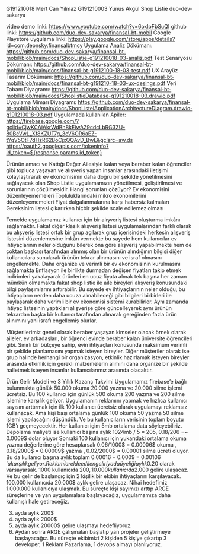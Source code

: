 
G191210018 Mert Can Yılmaz
G191210003 Yunus Akgül
Shop Listie
duo-dev-sakarya

video demo linki: https://www.youtube.com/watch?v=6oxlpFbSuQI
github linki: https://github.com/duo-dev-sakarya/finansal-bt-mobil
Google Playstore uygulama linki: https://play.google.com/store/apps/details?id=com.deonsky.finansalbtmcy
Uygulama Analiz Dökümanı: https://github.com/duo-dev-sakarya/finansal-bt-mobil/blob/main/docs/ShopListie-g191210018-03-analiz.pdf
Test Senaryosu Dökümanı: https://github.com/duo-dev-sakarya/finansal-bt-mobil/blob/main/docs/finansal-bt-g1912100-18-03-test.pdf
UX Arayüz Tasarım Dökümanı: https://github.com/duo-dev-sakarya/finansal-bt-mobil/blob/main/docs/finansal-bt-g191210-18-03-ux-desings.pdf
Veri Tabanı Diyagramı: https://github.com/duo-dev-sakarya/finansal-bt-mobil/blob/main/docs/ShoplistieDatabase-g191210018-03.drawio.pdf
Uygulama Mimarı Diyagramı: https://github.com/duo-dev-sakarya/finansal-bt-mobil/blob/main/docs/ShopListeiApplicationArchitectureDiagram.drawio-g191210018-03.pdf
Uygulamada kullanılan Apiler: https://firebase.google.com/?gclid=CjwKCAiAkrWdBhBkEiwAZ9cdcLbRG3ZU-80BcVwL_Xf8KZUT7g_3cV6OR6aEZ-tYqV5OtF7dHzR62BoCjxQQAvD_BwE&gclsrc=aw.ds
https://oauth2.googleapis.com/tokeninfo?id_token=${response.params.id_token}

Ürünün amacı ve Kattığı Değer
Ailesiyle kalan veya beraber kalan öğrenciler gibi topluca yaşayan ve alışveriş yapan insanlar arasındaki iletişimi kolaylaştırarak ev ekonomisinin daha doğru bir şekilde yönetilmesini sağlayacak olan Shop Listie uygulamamızın yönetilmesi, geliştirilmesi ve sorunlarının çözülmesidir.
Hangi sorunları çözüyor?
Ev ekonomisini düzenleyememeleri 
Topluluklarındaki mikro ekonomilerini düzenleyememeleri
Fiyat dalgalanmalarına karşı habersiz kalmaları 
Gereksinim listesi çıkarırken hiçbir şekilde scale edilemez olması

  Temelde uygulamamız kullanıcı için bir alışveriş listesi oluşturma imkânı sağlamaktır. Fakat diğer klasik alışveriş listesi uygulamalarından farklı olarak bu alışveriş listesi ortak bir grup açılarak grup içerisindeki herkesin alışveriş listesini düzenlemesine imkân vermekte bu sayede hem kullanıcılar ev ihtiyaçlarının neler olduğunu bilerek ona göre alışveriş yapabilmekte hem de çoktan başkası tarafından alınmış olan bir ürünün alındığının bilgisi diğer kullanıcılara sunularak ürünün tekrar alınmasını ve israf olmasını engellemekte. Daha organize ve verimli bir ev ekonomisinin kurulmasını sağlamakta 
Enflasyon ile birlikte durmadan değişen fiyatları takip etmek indirimleri yakalayarak ürünleri en ucuz fiyata almak tek başına her zaman mümkün olmamakta fakat shop listie ile aile bireyleri alışveriş konusundaki bilgi paylaşımlarını arttırabilir. Bu sayede ev ihtiyaçlarının neler olduğu, bu ihtiyaçların nerden daha ucuza alınabileceği gibi bilgileri birbirleri ile paylaşarak daha verimli bir ev ekonomisi sistemi kurabilirler. Aynı zamanda ihtiyaç listesinin yaptıkları alışverişe göre güncelleyerek aynı ürünün tekrardan başka bir kullanıcı tarafından alınarak gereğinden fazla ürün alınımını yani israfı engellemiş olurlar.

Müşterilerimiz genel olarak beraber yaşayan kimseler olacak örnek olarak aileler, ev arkadaşları, bir öğrenci evinde beraber kalan üniversite öğrencileri gibi. Sınırlı bir bütçeye sahip, evin ihtiyaçları konusunda maksimum verimli bir şekilde planlamasını yapmak isteyen bireyler. Diğer müşteriler olarak ise grup halinde herhangi bir organizasyon, etkinlik hazırlamak isteyen bireyler arasında etkinlik için gerekli malzemelerin alımını daha organize bir şekilde halletmek isteyen insanlar kullanıcılarımız arasında olacaktır.


Ürün Gelir Modeli ve 3 Yıllık Kazanç Takvimi
Uygulamamız firebase’e bağlı bulunmakta günlük 50.000 okuma 20.000 yazma ve 20.000 silme işlemi ücretsiz. Bu 100 kullanıcı için günlük 500 okuma 200 yazma ve 200 silme işlemine karşılık geliyor. Uygulamanın reklamını yapmak ve hızlıca kullanıcı sayısını arttırmak için ilk 100 kullanıcı ücretsiz olarak uygulamayı reklamsız kullanacak. Ama kişi başı ortalama günlük 100 okuma 50 yazma 50 silme işlemi yapılacağını düşündük. Ve bu kullanıcıların verisinin toplam boyutu 1GB’ı geçmeyecektir. Her kullanıcı içim 5mb ortalama data söyleyebiliriz. Depolama maliyeti ise kullanıcı başına aylık 1024mb / 5 = 205, 0.18/206 =~ 0.0009$ dolar oluyor
Sonraki 100 kullanıcı için yukarıdaki ortalama okuma yazma değerlerine göre hesaplarsak
0.06/1000$ = 0.00006$  okuma  ,  0.18/2000$ = 0.00009$ yazma , 0.02/2000$ = 0.00001 silme ücreti oluyor. Bu da kullanıcı başına aylık  toplam 0.00016 + 0.0009 = 0.00106 $’a karşılık geliyor. Reklamlar elde edilen geliri yada üyeliği aylık 0.20$ olarak varsayarsak. 1000 kullanıcıda 200$, 10.000 kullanıcıda 2.000$ gelire ulaşacaz. Ve bu gelir de başlangıç için 2 kişilik bir ekibin ihtiyaçlarını karşılayacak. 100.000 kullanıcıda 20.000$ aylık gelire ulaşacaz. Nihai hedefimiz 1.000.000 kullanıcıya ulaşmak. Bu süreçte kişi sayımızı arttıp ARGE süreçlerine ve yan uygulamalara başlayacağız, uygulamamıza daha kullanışlı hale getireceğiz.

3. ayda aylık 200$
6. ayda aylık 2000$
12. ayda aylık 20000$ gelire ulaşmayı hedefliyoruz.
12. Aydan sonra ARGE çalışmaları başlatıp yan projeler geliştirmeye başlayacağız. Bu süreçte ekibimizi 2 kişiden 5 kişiye çıkartıp 3 developer, 1 Reklam Pazarlama, 1 devops almayı planlıyoruz.

